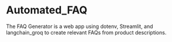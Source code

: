 # Automated_FAQ
The FAQ Generator is a web app using dotenv, Streamlit, and langchain_groq to create relevant FAQs from product descriptions.
